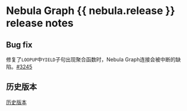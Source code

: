 # Nebula Graph {{ nebula.release }} release notes

## Bug fix

修复了`LOOPUP`中`YIELD`子句出现聚合函数时，Nebula Graph连接会被中断的缺陷。[#3245](https://github.com/vesoft-inc/nebula/pull/3245)

## 历史版本

[历史版本](https://nebula-graph.com.cn/tags/release-note/)

